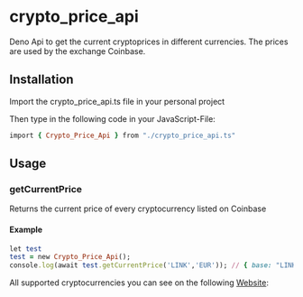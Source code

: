 # crypto_price_api

Deno Api to get the current cryptoprices in different currencies. The prices are used by the exchange Coinbase.

## Installation

Import the crypto_price_api.ts file in your personal project

Then type in the following code in your JavaScript-File:

```ruby
import { Crypto_Price_Api } from "./crypto_price_api.ts"
```

## Usage


### getCurrentPrice

Returns the current price of every cryptocurrency listed on Coinbase

#### Example

```ruby
let test 
test = new Crypto_Price_Api();
console.log(await test.getCurrentPrice('LINK','EUR')); // { base: "LINK", currency: "EUR", amount: "15.58" }
```

All supported cryptocurrencies you can see on the following [Website](https://www.coinbase.com/de/price):

